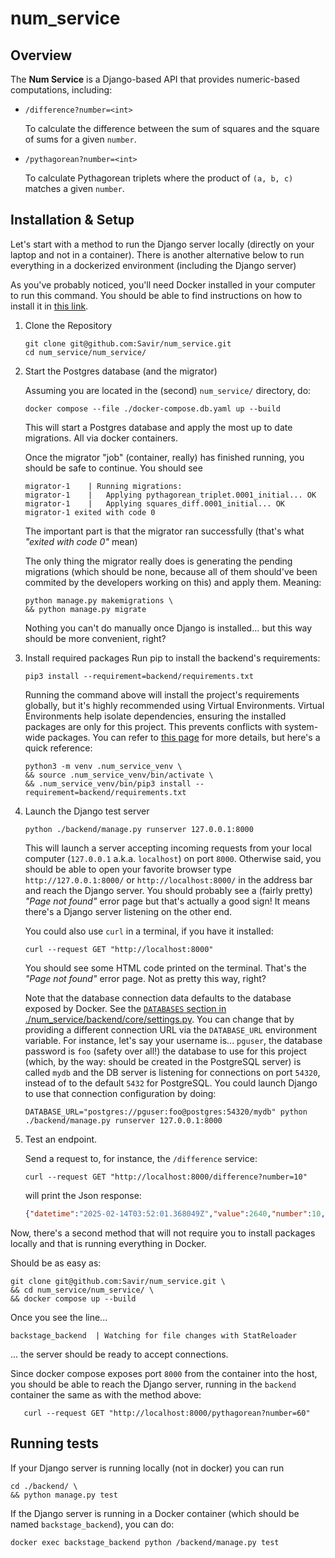 # num_service

## Overview

The **Num Service** is a Django-based API that provides numeric-based computations, including:

- `/difference?number=<int>`

  To calculate the difference between the sum of squares and the square of sums for a given `number`.

- `/pythagorean?number=<int>`

  To calculate Pythagorean triplets where the product of `(a, b, c)` matches a given `number`.

## Installation & Setup
Let's start with a method to run the Django server locally (directly on your laptop and not in a container).
There is another alternative below to run everything in a dockerized environment (including the Django server)

As you've probably noticed, you'll need Docker installed in your computer to run this command.
You should be able to find instructions on how to install it in [this link](https://docs.docker.com/desktop/).

1. Clone the Repository

    ```shell
    git clone git@github.com:Savir/num_service.git
    cd num_service/num_service/
    ```

2. Start the Postgres database (and the migrator)

    Assuming you are located in the (second) `num_service/` directory, do:
    ```shell
    docker compose --file ./docker-compose.db.yaml up --build
    ```
    This will start a Postgres database and apply the most up to date migrations. All via docker containers.
    
    Once the migrator "job" (container, really) has finished running, you should be safe to continue. You should see
    ```shell
   migrator-1    | Running migrations:
   migrator-1    |   Applying pythagorean_triplet.0001_initial... OK
   migrator-1    |   Applying squares_diff.0001_initial... OK
   migrator-1 exited with code 0
    ```
   The important part is that the migrator ran successfully (that's what _"exited with code 0"_ mean)

   The only thing the migrator really does is generating the pending migrations (which should be none, because all of
   them should've been commited by the developers working on this) and apply them. Meaning:
   ```shell
   python manage.py makemigrations \
   && python manage.py migrate
   ```
   Nothing you can't do manually once Django is installed... but this way should be more convenient, right?

3. Install required packages
   Run pip to install the backend's requirements:
   ```shell
   pip3 install --requirement=backend/requirements.txt
   ```
   Running the command above will install the project's requirements globally, but it's highly recommended using
   Virtual Environments. Virtual Environments help isolate dependencies, ensuring the installed packages are only for
   this project. This prevents conflicts with system-wide packages. You can refer to 
   [this page](https://packaging.python.org/en/latest/guides/installing-using-pip-and-virtual-environments/) for
   more details, but here's a quick reference:
   ```shell
   python3 -m venv .num_service_venv \
   && source .num_service_venv/bin/activate \
   && .num_service_venv/bin/pip3 install --requirement=backend/requirements.txt
   ```
   
4. Launch the Django test server
   ```
   python ./backend/manage.py runserver 127.0.0.1:8000
   ```
   This will launch a server accepting incoming requests from your local computer (`127.0.0.1` a.k.a. `localhost`) 
   on port `8000`. Otherwise said, you should be able to open your favorite browser type `http://127.0.0.1:8000/`
   or `http://localhost:8000/` in the address bar and reach the Django server. You should probably see a (fairly
   pretty) _"Page not found"_ error page but that's actually a good sign! It means there's a Django server listening on
   the other end.

   You could also use `curl` in a terminal, if you have it installed:
   ```shell
   curl --request GET "http://localhost:8000" 
   ```
   You should see some HTML code printed on the terminal. That's the _"Page not found"_ error
   page. Not as pretty this way, right?

   Note that the database connection data defaults to the database exposed by Docker.
   See the [`DATABASES` section in ./num_service/backend/core/settings.py](./num_service/backend/core/settings.py).
   You can change that by providing a different connection URL via the `DATABASE_URL` environment variable.
   For instance, let's say your username is... `pguser`, the database password is `foo` (safety over all!) 
   the database to use for this project (which, by the way: should be created in the PostgreSQL server) is
   called `mydb` and the DB server is listening for  connections on port `54320`, instead of to the 
   default `5432` for PostgreSQL.
   You could launch Django to use that connection configuration by doing:
   ```shell
   DATABASE_URL="postgres://pguser:foo@postgres:54320/mydb" python ./backend/manage.py runserver 127.0.0.1:8000
   ```



5. Test an endpoint.

   Send a request to, for instance, the `/difference` service: 
   ```shell
   curl --request GET "http://localhost:8000/difference?number=10"
   ```
   will print the Json response:
   ```json
   {"datetime":"2025-02-14T03:52:01.368049Z","value":2640,"number":10,"occurrences":2,"last_datetime":"2025-02-14T03:42:36.719290Z"}
   ```
   
Now, there's a second method that will not require you to install packages locally
and that is running everything in Docker. 

Should be as easy as:
```shell
git clone git@github.com:Savir/num_service.git \
&& cd num_service/num_service/ \
&& docker compose up --build
```
Once you see the line...
```shell
backstage_backend  | Watching for file changes with StatReloader
```
... the server should be ready to accept connections.

Since docker compose exposes port `8000` from the container into the host, you
should be able to reach the Django server, running in the `backend` container
the same as with the method above:
```shell
   curl --request GET "http://localhost:8000/pythagorean?number=60"
```
   
## Running tests
If your Django server is running locally (not in docker) you can run

```shell
cd ./backend/ \
&& python manage.py test
```
If the Django server is running in a Docker container (which should be named `backstage_backend`), you can do:
```shell
docker exec backstage_backend python /backend/manage.py test
```

